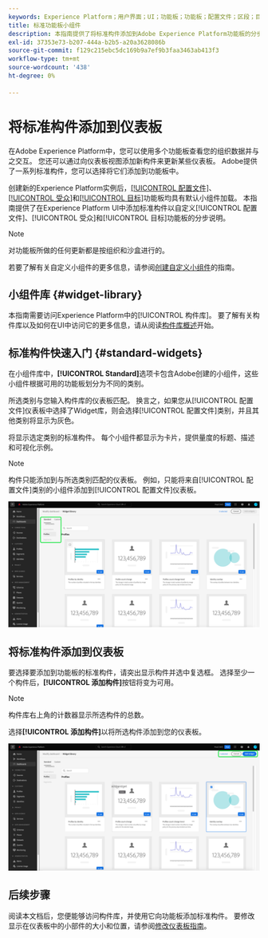 ```yaml
---
keywords: Experience Platform；用户界面；UI；功能板；功能板；配置文件；区段；目标；许可证使用情况
title: 标准功能板小组件
description: 本指南提供了将标准构件添加到Adobe Experience Platform功能板的分步说明。
exl-id: 37353e73-b207-444a-b2b5-a20a3628086b
source-git-commit: f129c215ebc5dc169b9a7ef9b3faa3463ab413f3
workflow-type: tm+mt
source-wordcount: '438'
ht-degree: 0%

---
```


# 将标准构件添加到仪表板

在Adobe Experience Platform中，您可以使用多个功能板查看您的组织数据并与之交互。 您还可以通过向仪表板视图添加新构件来更新某些仪表板。 Adobe提供了一系列标准构件，您可以选择将它们添加到功能板中。

创建新的Experience Platform实例后，[[!UICONTROL 配置文件]](../guides/profiles.md#default-widgets)、[[!UICONTROL 受众]](../guides/audiences.md#default-widgets)和[[!UICONTROL 目标]](../guides/destinations.md#default-widgets)功能板均具有默认小组件加载。 本指南提供了在Experience Platform UI中添加标准构件以自定义[!UICONTROL 配置文件]、[!UICONTROL 受众]和[!UICONTROL 目标]功能板的分步说明。

>[!NOTE]
>
>对功能板所做的任何更新都是按组织和沙盒进行的。

若要了解有关自定义小组件的更多信息，请参阅[创建自定义小组件](custom-widgets.md)的指南。

## 小组件库 {#widget-library}

本指南需要访问Experience Platform中的[!UICONTROL 构件库]。 要了解有关构件库以及如何在UI中访问它的更多信息，请从阅读[构件库概述](widget-library.md)开始。

## 标准构件快速入门 {#standard-widgets}

在小组件库中，**[!UICONTROL Standard]**&#x200B;选项卡包含Adobe创建的小组件，这些小组件根据可用的功能板划分为不同的类别。

所选类别与您输入构件库的仪表板匹配。 换言之，如果您从[!UICONTROL 配置文件]仪表板中选择了Widget库，则会选择[!UICONTROL 配置文件]类别，并且其他类别将显示为灰色。

将显示选定类别的标准构件。 每个小组件都显示为卡片，提供量度的标题、描述和可视化示例。

>[!NOTE]
>
>构件只能添加到与所选类别匹配的仪表板。 例如，只能将来自[!UICONTROL 配置文件]类别的小组件添加到[!UICONTROL 配置文件]仪表板。

![突出显示“标准”选项卡和可用类别的小组件库工作区。](../images/customization/standard-widgets.png)

## 将标准构件添加到仪表板

要选择要添加到功能板的标准构件，请突出显示构件并选中复选框。 选择至少一个构件后，**[!UICONTROL 添加构件]**&#x200B;按钮将变为可用。

>[!NOTE]
>
>构件库右上角的计数器显示所选构件的总数。

选择&#x200B;**[!UICONTROL 添加构件]**&#x200B;以将所选构件添加到您的仪表板。

![已选中小组件且添加小组件和取消突出显示的小组件库工作区。](../images/customization/add-widget.png)

## 后续步骤

阅读本文档后，您便能够访问构件库，并使用它向功能板添加标准构件。 要修改显示在仪表板中的小部件的大小和位置，请参阅[修改仪表板指南](modify.md)。
